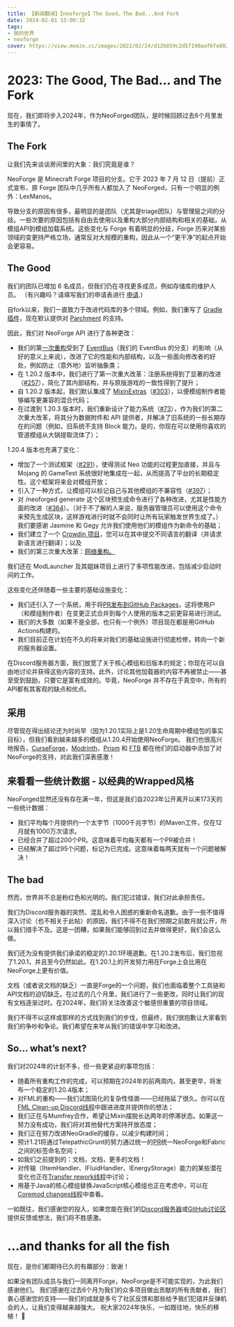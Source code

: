 ```yaml
---
title: 【新闻翻译】【neoforge】The Good，The Bad...And Fork
date: 2024-02-01 15:00:32
tags:
- 我的世界
- neoforge
cover: https://view.moezx.cc/images/2022/02/24/d12b859c2d57190aaf6fe882a610afcd.png
---
```



# 2023: The Good, The Bad... and The Fork

现在，我们即将步入2024年，作为NeoForged团队，是时候回顾过去6个月里发生的事情了。

## The Fork

让我们先来谈谈房间里的大象：我们究竟是谁？

NeoForge 是 Minecraft Forge 项目的分支。它于 2023 年 7 月 12 日（提前）正式宣布，原 Forge 团队中几乎所有人都加入了 NeoForged，只有一个明显的例外：LexManos。

导致分支的原因有很多，最明显的是团队（尤其是triage团队）与管理层之间的分歧。一些次要的原因包括有自由去使用以及重构大部分内部结构和相关的基础，从模组API到模组加载系统。这些变化与 Forge 有着明显的分歧，Forge 历来对某些领域的变更持严格立场，通常反对大规模的重构，因此从一个“更干净”的起点开始会更容易。

## The Good

我们的团队已增加 6 名成员，但我们仍在寻找更多成员，例如存储库的维护人员。 （有兴趣吗？请填写我们的申请表进行 [申请](https://links.neoforged.net/apply).)

自fork以来，我们一直致力于改进代码库的多个领域。例如，我们重写了 [Gradle 插件](https://github.com/NeoForged/NeoGradle)，现在默认提供对 [Parchment](https://github.com/neoforged/neogradle?tab=readme-ov-file#apply-parchment-mappings) 的支持。

因此，我们对 NeoForge API 进行了各种更改：

- 我们的第[一次重构](https://github.com/neoforged/Bus/milestone/1?closed=1)受到了 [EventBus](https://github.com/NeoForged/Bus)（我们的 EventBus 的分支）的影响（从好的意义上来说），改进了它的性能和内部结构，以及一些面向修改者的好处，例如防止（意外地）监听抽象类；
- 在 1.20.2 版本中，我们进行了第一次重大改革：注册系统得到了显著的改进（[#257](https://github.com/neoforged/NeoForge/pull/257)），简化了其内部结构，并与原版游戏的一致性得到了提升；
- 自 1.20.2 版本起，我们默认集成了 [MixinExtras](https://github.com/LlamaLad7/MixinExtras)（[#303](https://github.com/neoforged/NeoForge/pull/303)），以便模组制作者能够编写更兼容的混合代码；
- 在过渡到 1.20.3 版本时，我们重新设计了能力系统（[#73](https://github.com/neoforged/NeoForge/pull/73)），作为我们的第二次重大改革，将其分为数据附件和 API 提供者，并解决了旧系统的一些长期存在的问题（例如，旧系统不支持 Block 能力。是的，你现在可以使用你喜欢的管道模组从大锅提取流体了）；

1.20.4 版本也充满了变化：

- 增加了一个测试框架（[#291](https://github.com/neoforged/NeoForge/pull/291)），使得测试 Neo 功能的过程更加直接，并且与 Mojang 的 GameTest 系统很好地集成在一起，从而提高了平台的长期稳定性。这个框架将来会对模组开放；
- 引入了一种方式，让模组可以标记自己与其他模组的不兼容性（[#397](https://github.com/neoforged/NeoForge/pull/397)）；
- 对 /neoforged generate 这个区块预生成命令进行了各种改进，尤其是性能方面的改进（[#364](https://github.com/neoforged/NeoForge/pull/364)）。（对于不了解的人来说，服务器管理员可以使用这个命令来预先生成区块，这样游戏进行时就不会同时让所有玩家触发世界生成了。）我们要感谢 Jasmine 和 Gegy 允许我们使用他们的模组作为新命令的基础；
- 我们建立了一个 [Crowdin 项目](https://crowdin.neoforged.net/)，您可以在其中提交不同语言的翻译（并请求新语言进行翻译）；以及
- 我们的第三次重大改革：[网络重构。](https://github.com/neoforged/NeoForge/pull/277)

我们还在 ModLauncher 及其姐妹项目上进行了多项性能改进，包括减少启动时间的工作。

这些变化还伴随着一些主要的基础设施变化：

- 我们还引入了一个系统，用于将[PR发布到GitHub Packages](https://github.com/neoforged/NeoForge/pull/429)，这将使用户（和模组制作者）在变更正式合并到每个人使用的版本之前更容易进行测试。
- 我们的大多数（如果不是全部，也只有一个例外）项目现在都是用GitHub Actions构建的。
- 我们目前正在计划在不久的将来对我们的基础设施进行彻底检修，转向一个新的服务器设置。

在Discord服务器方面，我们放宽了关于核心模组和旧版本的规定；你现在可以自由地讨论并获得这些内容的支持。此外，讨论其他加载器的内容不再被禁止——甚至受到鼓励，只要它是富有成效的。毕竟，NeoForge 并不存在于真空中，所有的API都有其客观的缺点和优点。

## 采用

尽管现在得出结论还为时尚早（因为1.20.1实际上是1.20生命周期中模组包的事实目标），但我们看到越来越多的模组从1.20.4开始使用NeoForge。
我们也很高兴地报告，[CurseForge](https://www.curseforge.com/download/app)，[Modrinth](https://modrinth.com/app)，[Prism](https://prismlauncher.org/) 和 [FTB](https://www.feed-the-beast.com/) 都在他们的启动器中添加了对NeoForge的支持，对此我们深表感激！

## 来看看一些统计数据 - 以经典的Wrapped风格

NeoForged显然还没有存在满一年，但这是我们自2023年公开离开以来173天的一些统计数据：

- 我们平均每个月提供约一个太字节（1000千兆字节）的Maven工件，仅在12月就有1000万次请求。
- 已经合并了超过200个PR。这意味着平均每天都有一个PR被合并！
- 已经解决了超过95个问题，标记为已完成。这意味着每两天就有一个问题被解决！

## The bad

然而，世界并不总是粉红色和光明的。我们犯过错误，我们对此承担责任。

我们为Discord服务器的突然、混乱和令人困惑的重新命名道歉。由于一些不值得深入讨论（也不相关于此帖）的原因，我们不得不在我们预期之前数月就公开，所以我们措手不及。这是一团糟，如果我们能够回到过去并做得更好，我们会这么做。

我们还为没有提供我们承诺的稳定的1.20.1环境道歉。在1.20.2发布后，我们忽视了1.20.1，并且至今仍然如此。在1.20.1上的开发努力用在Forge上会比用在NeoForge上更有价值。

文档（或者说文档的缺乏）一直是Forge的一个问题，我们也面临着整个工具链和API文档的迫切缺乏。在过去的几个月里，我们进行了一些更改，同时让我们的现有文档逐渐过时。在2024年，我们将关注改善这个敏感但重要的项目领域。

我们不得不以这样或那样的方式找到我们的步伐，但最终，我们很抱歉让大家看到我们的争吵和争论。我们希望在来年从我们的错误中学习和改进。

## So… what’s next?

我们对2024年的计划不多，但一些更紧迫的事项包括：

- 随着所有重构工作的完成，可以预期在2024年的前两周内，甚至更早，将发布一个稳定的1.20.4版本；
- 对FML的重构——我们试图简化的复杂性怪兽——已经拖延了很久。你可以在[FML Clean-up Discord线程](https://discord.com/channels/313125603924639766/1187879036815417456)中跟进进度并提供你的想法；
- 我们正在与Mumfrey合作，希望让Mixin摆脱长达两年的停滞状态。如果这一努力没有成功，我们将对其他替代方案持开放态度；
- 我们正在努力改进NeoGradle的缓存，以减少构建时间；
- 预计1.21将通过TelepathicGrunt的努力通过统一的[PR](https://github.com/neoforged/NeoForge/pull/135)统一NeoForge和Fabric之间的标签命名空间；
- 如我们之前提到的：文档，文档，更多的文档！
- 对传输（IItemHandler、IFluidHandler、IEnergyStorage）能力的某些潜在变化也正在[Transfer rework线程](https://discord.com/channels/313125603924639766/1183818213134446742)中讨论；
- 用基于Java的核心模组替换JavaScript核心模组也正在考虑中，可以在[Coremod changes线程](https://discord.com/channels/313125603924639766/1105595318197825557/threads/1155582283839983658)中查看。

一如既往，我们感谢您的投入，如果您能在我们的[Discord服务器](https://discord.neoforged.net/)或[GitHub讨论区](https://github.com/neoforged/NeoForge/discussions)提供反馈或想法，我们将不胜感激。

# …and thanks for all the fish

现在，是你们都期待已久的有趣部分：致谢！

如果没有团队成员与我们一同离开Forge，NeoForge是不可能实现的，为此我们感谢他们。
我们感谢在过去6个月为我们的众多项目做出贡献的所有贡献者，我们衷心感谢您的支持——我们的成就是多亏了社区反馈和那些给予我们犯错并反弹机会的人，让我们变得越来越强大。
祝大家2024年快乐，一如既往地，快乐的移植！ 🎉
